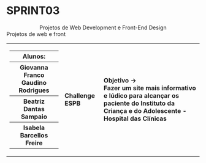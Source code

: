 # SPRINT03
<center>Projetos de Web Development e Front-End Design </center> Projetos de web e front

<table>
  <tr>
    <td>
      <div>
        <table>
          <tr>
            <th>Alunos:</th>
          </tr>
          <tr>
            <th>Giovanna Franco Gaudino Rodrigues</th>
          </tr>
          <tr>
            <th>Beatriz Dantas Sampaio</th>
          </tr>
          <tr>
            <th>Isabela Barcellos Freire</th>
          </tr>
        </table>
      </div>
    </td>
    <td>
      <div>
        <b>Challenge ESPB <br> </b>
      <td> <b>Objetivo → <br> Fazer um site mais informativo e lúdico para alcançar os paciente do Instituto da Criança e do Adolescente - Hospital das Clínicas </b> </td>
      </div>
    </td>
  </tr>
</table>
